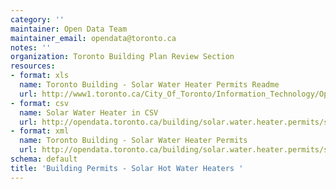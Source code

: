 ```yaml
---
category: ''
maintainer: Open Data Team
maintainer_email: opendata@toronto.ca
notes: ''
organization: Toronto Building Plan Review Section
resources:
- format: xls
  name: Toronto Building - Solar Water Heater Permits Readme
  url: http://www1.toronto.ca/City_Of_Toronto/Information_Technology/Open_Data/Data_Sets/Assets/Files/Toronto_Building_-_Solar_Water_Heater_Permits_Readme_File.xls
- format: csv
  name: Solar Water Heater in CSV
  url: http://opendata.toronto.ca/building/solar.water.heater.permits/solarhotwater.csv
- format: xml
  name: Toronto Building - Solar Water Heater Permits
  url: http://opendata.toronto.ca/building/solar.water.heater.permits/solarhotwater.xml
schema: default
title: 'Building Permits - Solar Hot Water Heaters '
---
```

